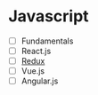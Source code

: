# Javascript
 - [ ] Fundamentals
 - [ ] React.js
 - [ ] [Redux](./redux.md)
 - [ ] Vue.js
 - [ ] Angular.js
